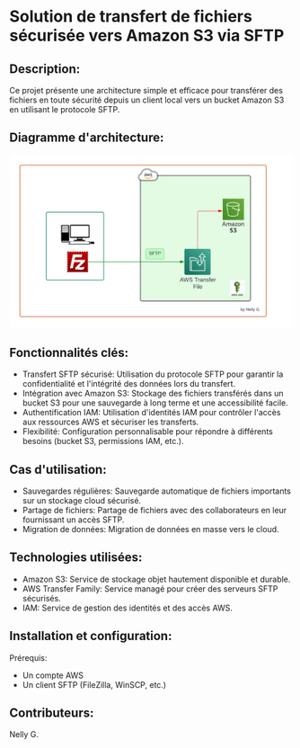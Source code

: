 # Solution de transfert de fichiers sécurisée vers Amazon S3 via SFTP

## Description:
Ce projet présente une architecture simple et efficace pour transférer des fichiers en toute sécurité depuis un client local vers un bucket Amazon S3 en utilisant le protocole SFTP.

## Diagramme d'architecture:
![Architecture du projet](https://github.com/Nelly-98/AWS-TransferDonneesSecurisee/blob/main/s3-awsTF.png)

## Fonctionnalités clés:
- Transfert SFTP sécurisé: Utilisation du protocole SFTP pour garantir la confidentialité et l'intégrité des données lors du transfert.
- Intégration avec Amazon S3: Stockage des fichiers transférés dans un bucket S3 pour une sauvegarde à long terme et une accessibilité facile.
- Authentification IAM: Utilisation d'identités IAM pour contrôler l'accès aux ressources AWS et sécuriser les transferts.
- Flexibilité: Configuration personnalisable pour répondre à différents besoins (bucket S3, permissions IAM, etc.).

## Cas d'utilisation:
- Sauvegardes régulières: Sauvegarde automatique de fichiers importants sur un stockage cloud sécurisé.
- Partage de fichiers: Partage de fichiers avec des collaborateurs en leur fournissant un accès SFTP.
- Migration de données: Migration de données en masse vers le cloud.

## Technologies utilisées:
- Amazon S3: Service de stockage objet hautement disponible et durable.
- AWS Transfer Family: Service managé pour créer des serveurs SFTP sécurisés.
- IAM: Service de gestion des identités et des accès AWS.

## Installation et configuration:
Prérequis:
- Un compte AWS
- Un client SFTP (FileZilla, WinSCP, etc.)

## Contributeurs:
Nelly G.
